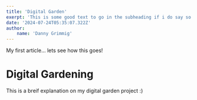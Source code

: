 ```yaml
---
title: 'Digital Garden'
exerpt: 'This is some good text to go in the subheading if i do say so myself'
date: '2024-07-24T05:35:07.322Z'
author: 
    name: 'Danny Grimmig'
---
```


My first article... lets see how this goes!

# Digital Gardening
This is a breif explanation on my digital garden project :) 